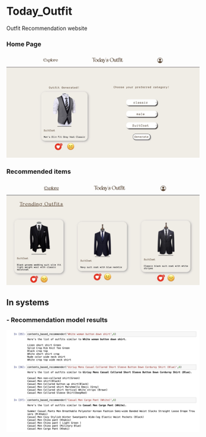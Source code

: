 # Today_Outfit
Outfit Recommendation website


### Home Page
<p>
  <img src="./15F744E3-944D-49FF-89B5-0688CBB179DF_1_105_c.jpeg">
</p>

### Recommended items
<p>
  <img src="./125561AF-56BB-422D-AA82-E631C7A94778_1_105_c.jpeg">
</p>

## In systems
### - Recommendation model results
<p>
  <img src="./E62389B2-9A31-4789-845B-FFB0EDA720CB_1_201_a.jpeg">
</p>
